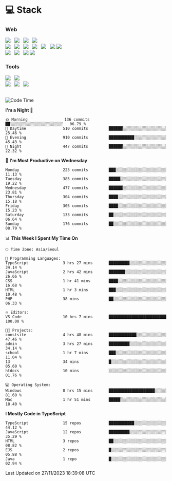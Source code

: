 <h1>💻 Stack</h1>
<div>
 <h3>Web</h3>
 <!-- badge : https://shields.io/ -->
 <!-- icon : https://simpleicons.org/?q=Get -->
 <img src="https://img.shields.io/badge/HTML5-e74c3c?style=flat-square&logo=HTML5&logoColor=white"/> &nbsp 
 <img src="https://img.shields.io/badge/CSS3-0A84FF?style=flat-square&logo=CSS3&logoColor=white"/> &nbsp 
 <img src="https://img.shields.io/badge/JavaScript-FFCD11?style=flat-square&logo=JavaScript&logoColor=white"/> &nbsp 
 <img src="https://img.shields.io/badge/TypeScript-3075C0?style=flat-square&logo=TypeScript&logoColor=white"/>
 <br/>
 <img src="https://img.shields.io/badge/Next-000000?style=flat-square&logo=nextdotjs&logoColor=white"/> &nbsp 
 <img src="https://img.shields.io/badge/React-00BCF6?style=flat-square&logo=React&logoColor=white"/> &nbsp 
 <img src="https://img.shields.io/badge/Redux-764ABC?style=flat-square&logo=Redux&logoColor=white"/> &nbsp
 <img src="https://img.shields.io/badge/Recoil-3578E5?style=flat-square&logo=recoil&logoColor=white"/> &nbsp
 <img src="https://img.shields.io/badge/React-Query-FF4154?style=flat-square&logo=reactquery&logoColor=white"/> &nbsp 
 <img src="https://img.shields.io/badge/styled%2Dcomponents-DB7093?style=flat-square&logo=styled%2Dcomponents&logoColor=white"/>
 <img src="https://img.shields.io/badge/CSS Modules-000000?style=flat-square&logo=CSS Modules&logoColor=white"/> &nbsp 
 <br/>
 <img src="https://img.shields.io/badge/Node-339933?style=flat-square&logo=Node.js&logoColor=white"/> &nbsp 
 <img src="https://img.shields.io/badge/Express-000000?style=flat-square&logo=Express&logoColor=white"/> &nbsp 
 <img src="https://img.shields.io/badge/MongoDB-47A248?style=flat-square&logo=MongoDB&logoColor=white"/>
 <img src="https://img.shields.io/badge/MariaDB-003545?style=flat-square&logo=mariadb&logoColor=white"/>
 
 <h3>Tools</h3>
 <img src="https://img.shields.io/badge/Visual Studio Code-007ACC?style=flat-square&logo=Visual Studio Code&logoColor=white"/> &nbsp 
 <img src="https://img.shields.io/badge/Postman-FF6C37?style=flat-square&logo=Postman&logoColor=white"/> &nbsp
 <br>
 <img src="https://img.shields.io/badge/Adobe Photoshop-31A8FF?style=flat-square&logo=Adobe Photoshop&logoColor=white"/> &nbsp 
 <img src="https://img.shields.io/badge/Adobe Illustrator-FF9A00?style=flat-square&logo=Adobe Illustrator&logoColor=white"/> &nbsp 
 <img src="https://img.shields.io/badge/Figma-F24E1E?style=flat-square&logo=Figma&logoColor=white"/> &nbsp
</div>

<br>

<!--START_SECTION:waka-->
![Code Time](http://img.shields.io/badge/Code%20Time-658%20hrs%2049%20mins-blue)

**I'm a Night 🦉** 

```text
🌞 Morning                136 commits         ██░░░░░░░░░░░░░░░░░░░░░░░   06.79 % 
🌆 Daytime                510 commits         ██████░░░░░░░░░░░░░░░░░░░   25.46 % 
🌃 Evening                910 commits         ███████████░░░░░░░░░░░░░░   45.43 % 
🌙 Night                  447 commits         ██████░░░░░░░░░░░░░░░░░░░   22.32 % 
```
📅 **I'm Most Productive on Wednesday** 

```text
Monday                   223 commits         ███░░░░░░░░░░░░░░░░░░░░░░   11.13 % 
Tuesday                  385 commits         █████░░░░░░░░░░░░░░░░░░░░   19.22 % 
Wednesday                477 commits         ██████░░░░░░░░░░░░░░░░░░░   23.81 % 
Thursday                 304 commits         ████░░░░░░░░░░░░░░░░░░░░░   15.18 % 
Friday                   305 commits         ████░░░░░░░░░░░░░░░░░░░░░   15.23 % 
Saturday                 133 commits         ██░░░░░░░░░░░░░░░░░░░░░░░   06.64 % 
Sunday                   176 commits         ██░░░░░░░░░░░░░░░░░░░░░░░   08.79 % 
```


📊 **This Week I Spent My Time On** 

```text
🕑︎ Time Zone: Asia/Seoul

💬 Programming Languages: 
TypeScript               3 hrs 27 mins       █████████░░░░░░░░░░░░░░░░   34.14 % 
JavaScript               2 hrs 42 mins       ███████░░░░░░░░░░░░░░░░░░   26.66 % 
CSS                      1 hr 41 mins        ████░░░░░░░░░░░░░░░░░░░░░   16.68 % 
HTML                     1 hr 3 mins         ███░░░░░░░░░░░░░░░░░░░░░░   10.48 % 
PHP                      38 mins             ██░░░░░░░░░░░░░░░░░░░░░░░   06.33 % 

🔥 Editors: 
VS Code                  10 hrs 7 mins       █████████████████████████   100.00 % 

🐱‍💻 Projects: 
constsite                4 hrs 48 mins       ████████████░░░░░░░░░░░░░   47.46 % 
admin                    3 hrs 27 mins       █████████░░░░░░░░░░░░░░░░   34.14 % 
school                   1 hr 7 mins         ███░░░░░░░░░░░░░░░░░░░░░░   11.04 % 
13                       34 mins             █░░░░░░░░░░░░░░░░░░░░░░░░   05.60 % 
htdocs                   10 mins             ░░░░░░░░░░░░░░░░░░░░░░░░░   01.76 % 

💻 Operating System: 
Windows                  8 hrs 15 mins       ████████████████████░░░░░   81.60 % 
Mac                      1 hr 51 mins        █████░░░░░░░░░░░░░░░░░░░░   18.40 % 
```

**I Mostly Code in TypeScript** 

```text
TypeScript               15 repos            ███████████░░░░░░░░░░░░░░   44.12 % 
JavaScript               12 repos            █████████░░░░░░░░░░░░░░░░   35.29 % 
HTML                     3 repos             ██░░░░░░░░░░░░░░░░░░░░░░░   08.82 % 
EJS                      2 repos             █░░░░░░░░░░░░░░░░░░░░░░░░   05.88 % 
Java                     1 repo              █░░░░░░░░░░░░░░░░░░░░░░░░   02.94 % 
```




 Last Updated on 27/11/2023 18:39:08 UTC
<!--END_SECTION:waka-->
